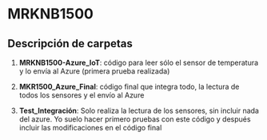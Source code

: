 # MRKNB1500
## Descripción de carpetas

1) **MRKNB1500-Azure_IoT**: código para leer sólo el sensor de temperatura y lo envía al Azure (primera prueba realizada)

2) **MKR1500_Azure_Final**: código final que integra todo, la lectura de todos los sensores y el envío al Azure

3) **Test_Integración**: Solo realiza la lectura de los sensores, sin incluir nada del azure. Yo suelo hacer primero pruebas con este código y después incluir las modificaciones en el código final
